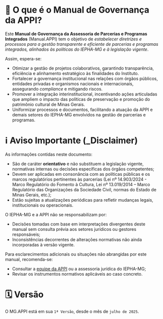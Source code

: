 # 🤗 O que é o Manual de Governança da APPI?

Este **Manual de Governança da Assessoria de Parcerias e Programas Integrados** (Manual.APPI) tem o objetivo de _estabelecer diretrizes e processos para a gestão transparente e eficiente de parcerias e programas integrados, alinhados às políticas do IEPHA-MG e à legislação vigente_.

Assim, espera-se:
- Otimizar a gestão de projetos colaborativos, garantindo transparência, eficiência e alinhamento estratégico às finalidades do Instituto.
- Fortalecer a governança institucional nas relações com órgãos públicos, entidades privadas e organismos nacionais e internacionais, assegurando _compliance_ e mitigando riscos.
- Promover a integração interinstitucional, incentivando ações articuladas que ampliem o impacto das políticas de preservação e promoção do patrimônio cultural de Minas Gerais.
- Uniformizar processos e documentos, facilitando a atuação da APPI e demais setores do IEPHA-MG envolvidos na gestão de parcerias e programas.

# ℹ️ Aviso Importante (_Disclaimer)

As informações contidas neste documento:

- São de caráter **orientativo** e não substituem a legislação vigente, normativas internas ou decisões específicas dos órgãos competentes;
- Devem ser aplicadas em consonância com as políticas públicas e os marcos regulatórios pertinentes às parcerias (Lei nº 14.903/2024 - Marco Regulatório do Fomento à Cultura, Lei nº 13.019/2014 – Marco Regulatório das Organizações da Sociedade Civil, normas do Estado de Minas Gerais, etc.);
- Estão sujeitas a atualizações periódicas para refletir mudanças legais, institucionais ou operacionais.

O IEPHA-MG e a APPI não se responsabilizam por:
- Decisões tomadas com base em interpretações divergentes deste manual sem consulta prévia aos setores jurídicos ou gestores responsáveis;
- Inconsistências decorrentes de alterações normativas não ainda incorporadas à versão vigente.

Para esclarecimentos adicionais ou situações não abrangidas por este manual, recomenda-se:
- Consultar a [equipe da APPI](https://lucasfainblat.github.io/manual.appi/paginas/appi/README.html) ou a assessoria jurídica do IEPHA-MG;
- Revisar os instrumentos normativos aplicáveis ao caso concreto.

# 🗓️ Versão

O MG.APPI está em sua `1ª Versão`, desde o mês de `julho de 2025`.
